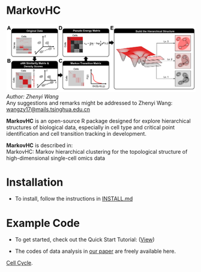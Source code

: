 # MarkovHC
![Fig. 1](https://github.com/ZhenyiWangTHU/MarkovHC/blob/master/images/Fig1.jpg)
*Author: Zhenyi Wang*  
Any suggestions and remarks might be addressed to Zhenyi Wang: wangzy17@mails.tsinghua.edu.cn

**MarkovHC** is an open-source R package designed for explore hierarchical structures of biological data, especially in cell type and critical point identification and cell transition tracking in development.

**MarkovHC** is described in:  
MarkovHC: Markov hierarchical clustering for the topological structure of high-dimensional single-cell omics data

# Installation  
* To install, follow the instructions in [INSTALL.md](https://github.com/ZhenyiWangTHU/MarkovHC/blob/master/INSTALL.md)

# Example Code
- To get started, check out the Quick Start Tutorial: ([View]())

- The codes of data analysis in [our paper](https://www.biorxiv.org/content/10.1101/2020.11.04.368043v1?rss=1) are freely available here.

[Cell Cycle](https://github.com/ZhenyiWangTHU/MarkovHC/blob/master/codes%20for%20analysis%20in%20MarkovHC%20paper/cellCycle/cellCycle.md).

